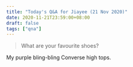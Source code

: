 ```yaml
---
title: "Today's Q&A for Jiayee (21 Nov 2020)"
date: 2020-11-21T23:59:00+08:00
draft: false
tags: ["qna"]
---
```

> What are your favourite shoes?

My purple bling-bling Converse high tops.
